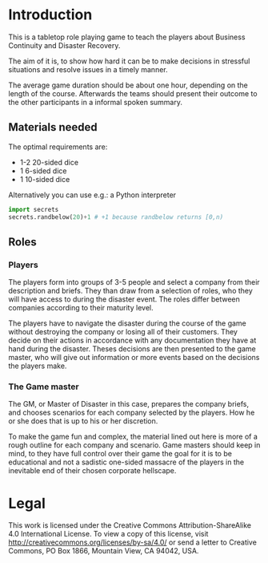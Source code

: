 # Introduction

This is a tabletop role playing game to teach the players about Business Continuity and Disaster Recovery. 

The aim of it is, to show how hard it can be to make decisions in stressful situations and resolve issues in a timely manner.

The average game duration should be about one hour, depending on the length of the course. Afterwards the teams should present their outcome to the other participants in a informal spoken summary.


## Materials needed
The optimal requirements are:
* 1-2 20-sided dice
* 1 6-sided dice
* 1 10-sided dice

Alternatively you can use e.g.: a Python interpreter
```python
import secrets
secrets.randbelow(20)+1 # +1 because randbelow returns [0,n)
```

## Roles

### Players

The players form into groups of 3-5 people and select a company from their description and briefs. They than draw from a selection of roles, who they will have access to during the disaster event. The roles differ between companies according to their maturity level.

The players have to navigate the disaster during the course of the game without destroying the company or losing all of their customers. They decide on their actions in accordance with any documentation they have at hand during the disaster. Theses decisions are then presented to the game master, who will give out information or more events based on the decisions the players make.

### The Game master

The GM, or Master of Disaster in this case, prepares the company briefs, and chooses scenarios for each company selected by the players. How he or she does that is up to his or her discretion. 

To make the game fun and complex, the material lined out here is more of a rough outline for each company and scenario. Game masters should keep in mind, to they have full control over their game the goal for it is to be educational and not a sadistic one-sided massacre of the players in the inevitable end of their chosen corporate hellscape.



 # Legal
 This work is licensed under the Creative Commons Attribution-ShareAlike 4.0 International License. To view a copy of this license, visit http://creativecommons.org/licenses/by-sa/4.0/ or send a letter to Creative Commons, PO Box 1866, Mountain View, CA 94042, USA.
